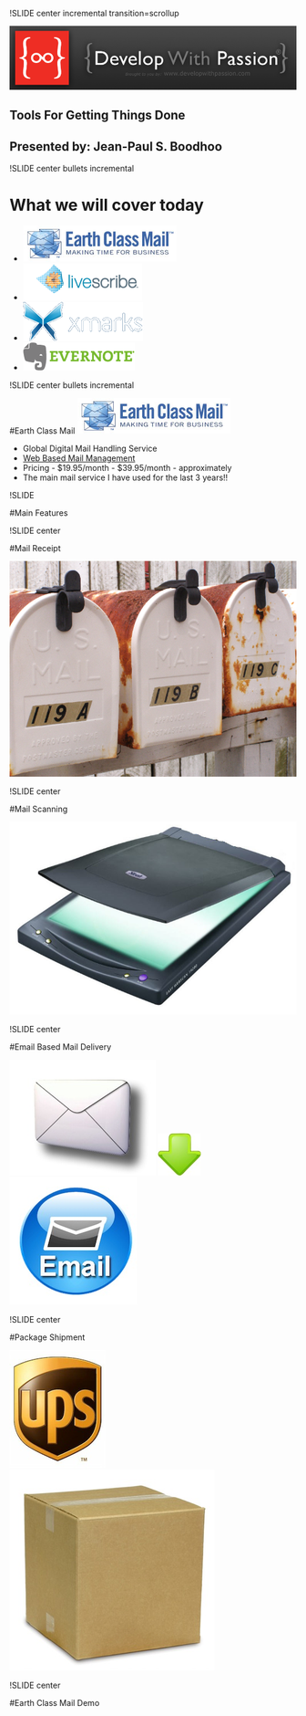 !SLIDE center incremental transition=scrollup

![zazzle](zazzleBanner2.jpg)

## Tools For Getting Things Done
## Presented by: Jean-Paul S. Boodhoo


!SLIDE center bullets incremental

# What we will cover today

* ![ecm](ecm_logo.jpg)
* ![livescribe](livescribe_logo.jpg)
* ![xmarks](xmarks_logo.jpg)
* ![evernote](evernote_logo.jpg)

!SLIDE center bullets incremental

#Earth Class Mail ![ecm](ecm_logo.jpg)

* Global Digital Mail Handling Service
* [Web Based Mail Management](http://www.earthclassmail.com)
* Pricing - $19.95/month - $39.95/month - approximately
* The main mail service I have used for the last 3 years!!

!SLIDE

#Main Features

!SLIDE center

#Mail Receipt

![postbox](postbox.jpg)

!SLIDE center

#Mail Scanning

![scanner](scanner.jpg)

!SLIDE center

#Email Based Mail Delivery

![envelope](envelope.jpg) ![down_arrow](down_arrow.jpg) ![email](email.jpg)

!SLIDE center

#Package Shipment

![ups](ups_logo.jpg) ![box](box.jpg)

!SLIDE center

#Earth Class Mail Demo







